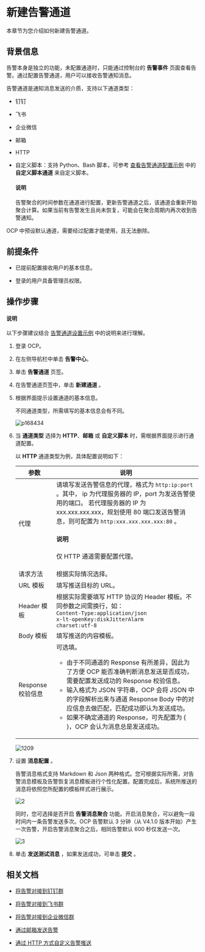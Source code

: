 # 新建告警通道

本章节为您介绍如何新建告警通道。

## 背景信息

告警本身是独立的功能，未配置通道时，只能通过控制台的 **告警事件** 页面查看告警。通过配置告警通道，用户可以接收告警通知消息。

告警通道是通知消息发送的介质，支持以下通道类型：

* 钉钉

* 飞书

* 企业微信

* 邮箱

* HTTP

* 自定义脚本：支持 Python、Bash 脚本，可参考 [查看告警通道配置示例](../500.manage-alert-channels/600.examples-of-alert-channel-configuration.md) 中的 **自定义脚本通道** 来自定义脚本。

  <main id="notice" type='explain'>
    <h4>说明</h4>
    <p>告警聚合的时间参数在通道进行配置，更新告警通道之后，该通道会重新开始聚合计算。如果当前有告警发生且尚未恢复，可能会在聚合周期内再次收到告警通知。</p>
  </main>

OCP 中预设默认通道，需要经过配置才能使用，且无法删除。

## 前提条件

* 已提前配置接收用户的基本信息。

* 登录的用户具备管理员权限。

## 操作步骤

  <main id="notice" type='explain'>
    <h4>说明</h4>
    <p>以下步骤建议结合 <a href="700.alarm-channel-settings-example.md">告警通道设置示例</a> 中的说明来进行理解。</p>
  </main>

1. 登录 OCP。

2. 在左侧导航栏中单击 **告警中心**。

3. 单击 **告警通道** 页签。

4. 在告警通道页签中，单击 **新建通道** 。

5. 根据界面提示设置通道的基本信息。

    不同通道类型，所需填写的基本信息会有不同。

   ![p168434](https://obbusiness-private.oss-cn-shanghai.aliyuncs.com/doc/img/ocp/401/%E5%91%8A%E8%AD%A6%E9%80%9A%E9%81%93%E5%9F%BA%E6%9C%AC%E4%BF%A1%E6%81%AF1.png)

6. 当 **通道类型** 选择为 **HTTP**、**邮箱** 或 **自定义脚本** 时，需根据界面提示进行通道配置。

   以 **HTTP** 通道类型为例，具体配置说明如下：

   |  参数 |  说明    |
   |------|-------|
   | 代理        | 请填写发送告警信息的代理，格式为 `http:ip:port` 。其中， ip 为代理服务器的 IP，port 为发送告警使用的端口。 若代理服务器的 IP 为 xxx.xxx.xxx.xxx，规划使用 80 端口发送告警消息，则可配置为 `http:xxx.xxx.xxx.xxx:80` 。 <main id="notice" type='explain'><h4>说明</h4><p>仅 HTTP 通道需要配置代理。</p></main>   |
   | 请求方法      | 根据实际情况选择。 |
   | URL 模板    | 填写推送目标的 URL。  |
   | Header 模板 | 根据实际需要填写 HTTP 协议的 Header 模板。不同参数之间需换行，如：</br><code>Content-Type:application/json</br>x-lt-openKey:diskJitterAlarm</br>charset:utf-8</code>  |
   | Body 模板   | 填写推送的内容模板。  |
   | Response 校验信息      | 可选填。<ul><li> 由于不同通道的 Response 有所差异，因此为了方便 OCP 能否准确判断消息发送是否成功，需要配置发送成功的 Response 校验信息。</li> <li> 输入格式为 JSON 字符串，OCP 会将 JSON 中的字段解析出来与通道 Response Body 中的对应信息去做匹配，匹配成功即认为发送成功。</li> <li> 如果不确定通道的 Response，可先配置为 { }，OCP 会认为消息总是发送成功。</li><ul>  |

   ![1209](https://obbusiness-private.oss-cn-shanghai.aliyuncs.com/doc/img/ocp/401/%E9%80%9A%E9%81%93%E9%85%8D%E7%BD%AE%E6%9B%B4%E6%96%B0-1.png)

7. 设置 **消息配置** 。

   告警消息格式支持 Markdown 和 Json 两种格式。您可根据实际所需，对告警消息模板及告警恢复消息模板进行个性化配置。配置完成后，系统所推送的消息将依照您所配置的模板样式进行展示。

   ![2](https://obbusiness-private.oss-cn-shanghai.aliyuncs.com/doc/img/ocp/430/%E5%91%8A%E8%AD%A6%E6%B6%88%E6%81%AF%E9%85%8D%E7%BD%AE.png)

   同时，您可选择是否开启 **告警消息聚合** 功能。开启消息聚合，可以避免一段时间内一条告警发送多次。OCP 告警默认 3 分钟（从 V4.1.0 版本开始）产生一次告警，开启告警消息聚合之后，相同告警默认 600 秒仅发送一次。

   ![3](https://obbusiness-private.oss-cn-shanghai.aliyuncs.com/doc/img/ocp/421/alarm/%E6%96%B0%E5%BB%BA%E5%91%8A%E8%AD%A6%E9%80%9A%E9%81%93-1.png)

8. 单击 **发送测试消息** ，如果发送成功，可单击 **提交** 。

## 相关文档

* [将告警对接到钉钉群](../../1850.ocp-om-best-practices/1700.connect-the-alarm-to-the-dingding.md)

* [将告警对接到飞书群](../../1850.ocp-om-best-practices/1800.connect-the-alarm-to-the-feishu.md)

* [将告警对接到企业微信群](../../1850.ocp-om-best-practices/1900.connect-the-alarm-to-the-enterprise-wechat.md)

* [通过邮箱发送告警](../../1850.ocp-om-best-practices/2000.sending-alerts-through-email.md)

* [通过 HTTP 方式自定义告警推送](../../1850.ocp-om-best-practices/2100.customize-alarm-push-through-http.md)
